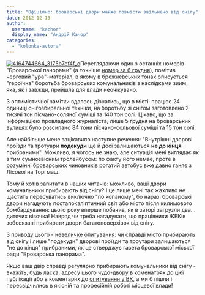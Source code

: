 ```yaml
---
title: "Офіційно: броварські двори майже повністю звільнено від снігу"
date: 2012-12-13
author: 
  username: "kachor"
  display_name: "Андрій Качор"
categories: 
  - "kolonka-avtora"
---
```


[![](https://mpz.brovary.org/wp-content/uploads/2012/12/4164744664_3175b7ef4f_o.jpg "4164744664_3175b7ef4f_o")](https://mpz.brovary.org/wp-content/uploads/2012/12/4164744664_3175b7ef4f_o.jpg)Переглядаючи один з останніх номерів "Броварської панорами" (а точніше [номер за 6 грудня](https://docs.brovary.org/p6170/06.12.2012)), помітив черговий "ура"-матеріал, в якому в брєжнєвських тонах описується "героїчна" боротьба броварських комунальників з наслідками зиим, яка, як і завжди, прийшла для влади неочікувано.

З оптимістичної замітки вдалось дізнатись, що в місті  працює 24 одиниці снігозбиральної техніки, на боротьбу зі снігом заготовлено 2 тисячі тон пісчано-соляної суміші та 140 тон солі. Цікаво, що за інформацією провладного журналіста, лише 5 грудня на броварських вулицях було розсипано 84 тони пісчано-сольової суміші та 15 тон солі.

Але найбільше мене зацікавило наступне речення: "Внутрішні дворові проїзди та тротуари **подекуди** ще й досі залишаються **не до кінця** прибраними". Можливо, я чогось не знаю, але ситуація мені виглядає як з тим сумнозвісним тролейбусом: по факту його немає, проте в розумінні броварських чиновників рогатий автобус вже давно ганяє з Лісової на Торгмаш.

Тому й хотів запитати в наших читачів: можливо, ваші двори комунальники прибирають від снігу? І це лише мені так жахливо не щастить пересуватись виключно "по копаному", бо наразі броварські двори нагадують постапокаліптичний світ або місто після килимового бомбардування: цього року вперше побачив, як в заторі загрузли два... дитячих візочка! Навряд чи треба нагадувати, що працівники ЖЕКів зобовязані прибирати двори багатоповерхівок від снігу.

З приводу цього - [невеличке опитування:](https://vk.com/pravo.znaty.brovary?w=wall-33385818_1021) чи справді місто прибирають від снігу і лише "подекуди" дворові проїзди та троутари залишаються "не до кінця" прибраними, як це стверджує газета броварської міської ради "Броварська панорама".

<script type="text/javascript" src="https://userapi.com/js/api/openapi.js?72"></script>

<script type="text/javascript">// <![CDATA[ VK.Widgets.Poll("vk_poll", {width: 300}, "63920502_174e3f3d1beebe2dae"); // ]]></script>

Якщо ваш двір справді регулярно прибирають комунальники від снігу - вкажіть, будь ласка, адресу цього чудо-двору в коменатрях до цієї публікації або в коментарях до [опитування у ВК](https://vk.com/pravo.znaty.brovary?w=wall-33385818_1021), а ми б пішли і пересвідчились в якісній та професійній роботі місцевої влади!
